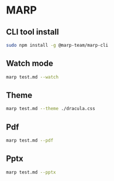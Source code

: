 # MARP

## CLI tool install

```bash
sudo npm install -g @marp-team/marp-cli
```

## Watch mode

```bash
marp test.md --watch
```

## Theme

```bash
marp test.md --theme ./dracula.css 
```

## Pdf

```bash 
marp test.md --pdf 
```


## Pptx

```bash
marp test.md --pptx
```
